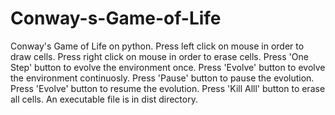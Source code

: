 # Conway-s-Game-of-Life
Conway's Game of Life on python.
Press left click on mouse in order to draw cells.
Press right click on mouse in order to erase cells.
Press 'One Step' button to evolve the environment once.
Press 'Evolve' button to evolve the environment continuosly.
Press 'Pause' button to pause the evolution.
Press 'Evolve' button to resume the evolution.
Press 'Kill Alll' button to erase all cells.
An executable file is in dist directory.
